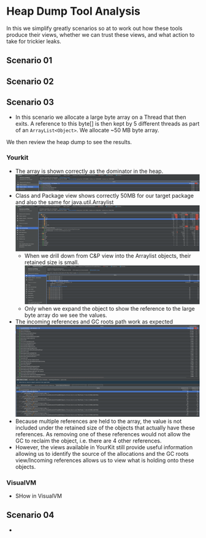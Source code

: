 # Heap Dump Tool Analysis

In this we simplify greatly scenarios so at to work out how these tools produce their views, whether we can trust these views, and what action to take for trickier leaks.

## Scenario 01

## Scenario 02

## Scenario 03

+ In this scenario we allocate a large byte array on a Thread that then exits. A reference to this byte[] is then kept by 5 different threads as part of an `ArrayList<Object>`. We allocate ~50 MB byte array.

We then review the heap dump to see the results.

### Yourkit

+ The array is shown correctly as the dominator in the heap.
![Screenshot](scenario-03-dominators.png)
+ Class and Package view shows correctly 50MB for our target package and also the same for java.util.Arraylist
![Screenshot](scenario-03-classpackage.png)
  + When we drill down from C&P view into the Arraylist objects, their retained size is small.
![Screenshot](scenario-03-arraylists.png)
  + Only when we expand the object to show the reference to the large byte array do we see the values.
+ The incoming references and GC roots path work as expected
![Screenshot](scenario-03-gcroots.png)
+ Because multiple references are held to the array, the value is not included under the retained size of the objects that actually have these references. As removing one of these references would not allow the GC to reclaim the object, i.e. there are 4 other references.
+ However, the views available in YourKit still provide useful information allowing us to identify the source of the allocations and the GC roots view/Incoming references allows us to view what is holding onto these objects.

### VisualVM

+ <TODO> SHow in VisualVM

## Scenario 04

+ 
